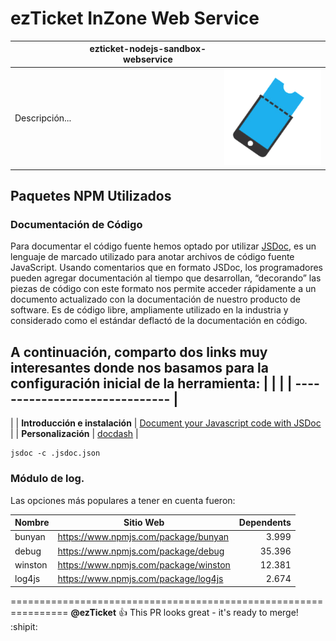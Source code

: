 [logo]: https://raw.githubusercontent.com/ezticket/ezticket-nodejs-sandbox-webservice/e0a2c320d744724fb6e2fc80d16ea4c9d65dc5d2/assets/logo.png "ezticket logo"

# ezTicket InZone Web Service

|                | ezticket-nodejs-sandbox-webservice |                   |
| -------------- | :--------------------------------: | ----------------: |
| Descripción... |                                    | ![alt text][logo] |

## Paquetes NPM Utilizados

### Documentación de Código

Para documentar el código fuente hemos optado por utilizar
[JSDoc](https://jsdoc.app/), es un lenguaje de marcado utilizado para anotar
archivos de código fuente JavaScript. Usando comentarios que en formato JSDoc,
los programadores pueden agregar documentación al tiempo que desarrollan,
“decorando” las piezas de código con este formato nos permite acceder
rápidamente a un documento actualizado con la documentación de nuestro producto
de software. Es de código libre, ampliamente utilizado en la industria y
considerado como el estándar deflactó de la documentación en código.

A continuación, comparto dos links muy interesantes donde nos basamos para la
configuración inicial de la herramienta: \| \| \| \|
------------------------------ \|
------------------------------------------------------------------------------------------------------------------------
\| \| **Introducción e instalación** \| [Document your Javascript code with
JSDoc](https://dev.to/paulasantamaria/document-your-javascript-code-with-jsdoc-2fbf)
\| \| **Personalización** \| [docdash](https://github.com/clenemt/docdash) \|

~~~~~~~~~~~~~~~~~~~~~~~~~~~~~~~~~~~~~~~~~~~~~~~~~~~~~~~~~~~~~~~~~~~~~~~~~~~~~~~~
jsdoc -c .jsdoc.json
~~~~~~~~~~~~~~~~~~~~~~~~~~~~~~~~~~~~~~~~~~~~~~~~~~~~~~~~~~~~~~~~~~~~~~~~~~~~~~~~

### Módulo de log.

Las opciones más populares a tener en cuenta fueron:

| Nombre  | Sitio Web                               | Dependents |
| ------- | --------------------------------------- | ---------: |
| bunyan  | <https://www.npmjs.com/package/bunyan>  |      3.999 |
| debug   | <https://www.npmjs.com/package/debug>   |     35.396 |
| winston | <https://www.npmjs.com/package/winston> |     12.381 |
| log4js  | <https://www.npmjs.com/package/log4js>  |      2.674 |


================================================================
**@ezTicket** :+1: This PR looks great - it's ready to merge! :shipit: